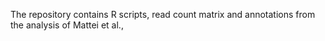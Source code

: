 The repository contains R scripts, read count matrix and annotations from the analysis of Mattei et al., 